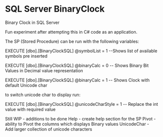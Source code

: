 # SQL Server BinaryClock

Binary Clock in SQL Server

Fun experiment after attempting this in C# code as an application.

 The SP (Stored Procedure) can be run with the following variables:

EXECUTE [dbo].[BinaryClockSQL] @symbolList = 1 --Shows list of available symbols pre inserted

EXECUTE [dbo].[BinaryClockSQL] @binaryCalc = 0 -- Shows Binary Bit Values in Decimal value representation

EXECUTE [dbo].[BinaryClockSQL] @binaryCalc = 1 -- Shows Clock with default Unicode char

to switch unicode char to display run:

EXECUTE [dbo].[BinaryClockSQL] @unicodeCharStyle = 1 -- Replace the int value with required value

Still WIP - additions to be done
Help - create help section for the SP
Pivot - ability to Pivot the columns which displays Binary values
UnicodeChar - Add larger collection of unicode characters